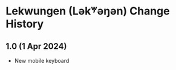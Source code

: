 Lekwungen (Lək̓ʷəŋən) Change History
============================

1.0 (1 Apr 2024)
-------------------
* New mobile keyboard